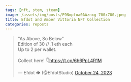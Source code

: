 ```yaml
---
tags: [nft, stem, steam]
image: /assets/img/posts/F9Nmpfoa0AAznxg-700x700.jpeg
title: Efdot and Amber Vittoria NFT Collection
categories: reposts
---
```


<blockquote class="twitter-tweet"><p lang="en" dir="ltr">&quot;As Above, So Below&quot;<br>Edition of 30 // .1 eth each<br>Up to 2 per wallet.<br><br>Collect here! 👇<a href="https://t.co/6h6PpL4R1M">https://t.co/6h6PpL4R1M</a></p>&mdash; Efdot 👁 (@EfdotStudio) <a href="https://twitter.com/EfdotStudio/status/1716877683324563666?ref_src=twsrc%5Etfw">October 24, 2023</a></blockquote> <script async src="https://platform.twitter.com/widgets.js" charset="utf-8"></script>
